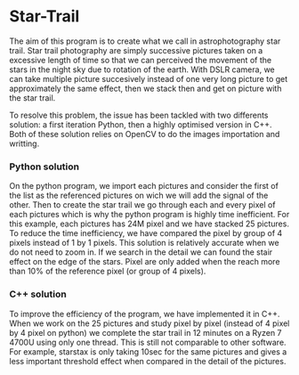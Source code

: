 # Star-Trail

The aim of this program is to create what we call in astrophotography star trail. Star trail photography are simply successive pictures taken on a excessive length of time so that we can perceived the movement of the stars in the night sky due to rotation of the earth. With DSLR camera, we can take multiple picture succesively instead of one very long picture to get approximately the same effect, then we stack then and get on picture with the star trail. 

To resolve this problem, the issue has been tackled with two differents solution: a first iteration Python, then a highly optimised version in C++. Both of these solution relies on OpenCV to do the images importation and writting. 

### Python solution

On the python program, we import each pictures and consider the first of the list as the referenced pictures on wich we will add the signal of the other. Then to create the star trail we go through each and every pixel of each pictures which is why the python program is highly time inefficient. For this example, each pictures has 24M pixel and we have stacked 25 pictures. To reduce the time inefficiency, we have compared the pixel by group of 4 pixels instead of 1 by 1 pixels. This solution is relatively accurate when we do not need to zoom in. If we search in the detail we can found the stair effect on the edge of the stars. Pixel are only added when the reach more than 10% of the reference pixel (or group of 4 pixels).

### C++ solution

To improve the efficiency of the program, we have implemented it in C++. When we work on the 25 pictures and study pixel by pixel (instead of 4 pixel by 4 pixel on python) we complete the star trail in 12 minutes on a Ryzen 7 4700U using only one thread. This is still not comparable to other software. For example, starstax is only taking 10sec for the same pictures and gives a less important threshold effect when compared in the detail of the pictures. 
